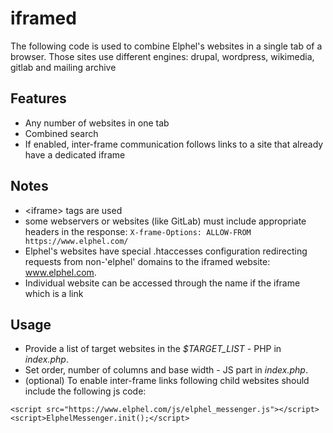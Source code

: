 # iframed

The following code is used to combine Elphel's websites in a single tab of a browser. Those sites use different engines: drupal, wordpress, wikimedia, gitlab and mailing archive

## Features
* Any number of websites in one tab
* Combined search
* If enabled, inter-frame communication follows links to a site that already have a dedicated iframe

## Notes
* \<iframe\> tags are used
* some webservers or websites (like GitLab) must include appropriate headers in the response:
`X-frame-Options: ALLOW-FROM https://www.elphel.com/`
* Elphel's websites have special .htaccesses configuration redirecting requests from non-'elphel' domains to the iframed website: www.elphel.com.
* Individual website can be accessed through the name if the iframe which is a link


## Usage

* Provide a list of target websites in the *$TARGET_LIST* - PHP in *index.php*.
* Set order, number of columns and base width - JS part in *index.php*.
* (optional) To enable inter-frame links following child websites should include the following js code:
```
<script src="https://www.elphel.com/js/elphel_messenger.js"></script>
<script>ElphelMessenger.init();</script>
```